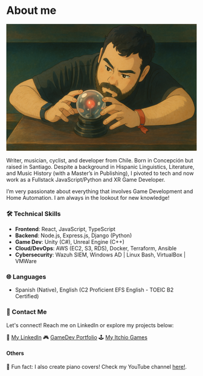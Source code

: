 # About me

[![Profile Photo](profile.png "Profile Photo")](profile.png "Profile Photo")

Writer, musician, cyclist, and developer from Chile. Born in Concepción but raised in Santiago. Despite a background in Hispanic Linguistics, Literature, and Music History (with a Master’s in Publishing), I pivoted to tech and now work as a Fullstack JavaScript/Python and XR Game Developer.

I’m very passionate about everything that involves Game Development and Home Automation. I am always in the lookout for new knowledge!

### 🛠️ Technical Skills  
- **Frontend**: React, JavaScript, TypeScript 
- **Backend**: Node.js, Express.js, Django (Python)  
- **Game Dev**: Unity (C#), Unreal Engine (C++)  
- **Cloud/DevOps**: AWS (EC2, S3, RDS), Docker, Terraform, Ansible
- **Cybersecurity**: Wazuh SIEM, Windows AD | Linux Bash, VirtualBox | VMWare  

### 🌐 Languages  
- Spanish (Native), English (C2 Proficient EFS English - TOEIC B2 Certified)  

### 📌 Contact Me
Let's connect! Reach me on LinkedIn or explore my projects below:

💼 [My LinkedIn](https://www.linkedin.com/in/francisco-v-diaz)
🎮 [GameDev Portfolio](https://www.artstation.com/spy0x)
🕹️ [My Itchio Games](https://spy0x.itch.io)

#### Others
🎹 Fun fact: I also create piano covers! Check my YouTube channel [here!](https://www.youtube.com/spy0x).

